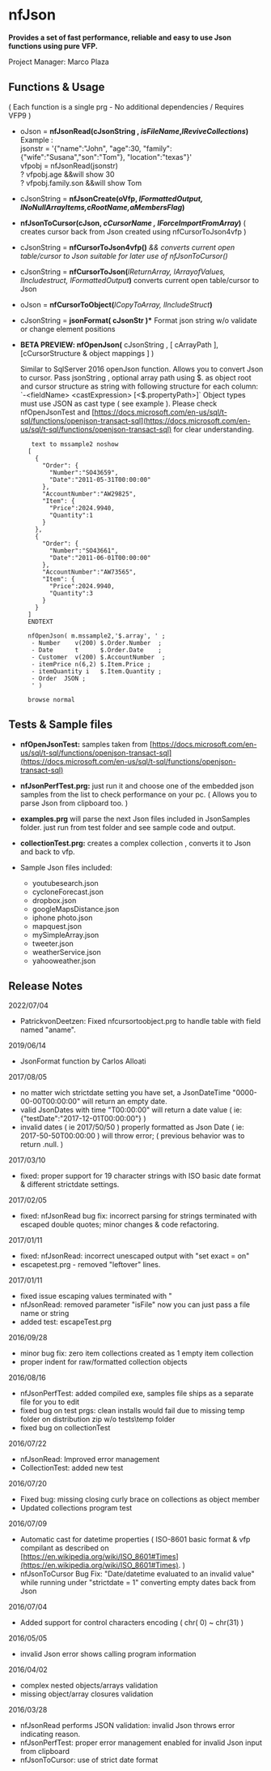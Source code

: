 # nfJson

**Provides a set of fast performance, reliable and easy to use Json functions using pure VFP.**

Project Manager: Marco Plaza

## Functions & Usage

( Each function is a single prg -  No additional dependencies / Requires VFP9 )

* oJson = **nfJsonRead(**cJsonString , _isFileName_,_lReviveCollections_**)**  
 Example :   
 jsonstr = '{"name":"John", "age":30, "family":{"wife":"Susana","son":"Tom"}, "location":"texas"}'  
 vfpobj = nfJsonRead(jsonstr)  
 ? vfpobj.age         &&will show 30  
 ? vfpobj.family.son  &&will show Tom  

* cJsonString = **nfJsonCreate(**oVfp, _lFormattedOutput, lNoNullArrayItems,cRootName,aMembersFlag_**)**

* **nfJsonToCursor(**cJson, _cCursorName ,  lForceImportFromArray_**)** ( creates cursor back from Json created using nfCursorToJson4vfp )

* cJsonString = **nfCursorToJson4vfp()**  _&& converts current open table/cursor to Json suitable for later use of nfJsonToCursor()_

* cJsonString = **nfCursorToJson(**_lReturnArray, lArrayofValues, lIncludestruct, lFormattedOutput_**)**    converts current open table/cursor to Json

* oJson = **nfCursorToObject(**_lCopyToArray, lIncludeStruct_**)**

* cJsonString = **jsonFormat( cJsonStr )\*** Format json string w/o validate or change element positions

* **BETA PREVIEW: nfOpenJson(** cJsonString , [ cArrayPath ], [cCursorStructure & object mappings ] )

	Similar to SqlServer 2016 openJson function. Allows you to convert Json to cursor. Pass jsonString , optional array path using  $. as object root and cursor structure as string with following structure for each column: `-<fieldName> <castExpression> [<$.propertyPath>]` Object types must use JSON as cast type ( see example ). Please check nfOpenJsonTest and [https://docs.microsoft.com/en-us/sql/t-sql/functions/openjson-transact-sql](https://docs.microsoft.com/en-us/sql/t-sql/functions/openjson-transact-sql) for clear understanding.

		 text to mssample2 noshow
		[
		  {
		    "Order": {
		      "Number":"SO43659",
		      "Date":"2011-05-31T00:00:00"
		    },
		    "AccountNumber":"AW29825",
		    "Item": {
		      "Price":2024.9940,
		      "Quantity":1
		    }
		  },
		  {
		    "Order": {
		      "Number":"SO43661",
		      "Date":"2011-06-01T00:00:00"
		    },
		    "AccountNumber":"AW73565",
		    "Item": {
		      "Price":2024.9940,
		      "Quantity":3
		    }
		  }
		]
		ENDTEXT

		nfOpenJson( m.mssample2,'$.array', ' ;
		 - Number    v(200) $.Order.Number  ;
		 - Date      t      $.Order.Date    ;
		 - Customer  v(200) $.AccountNumber  ;
		 - itemPrice n(6,2) $.Item.Price ;
		 - itemQuantity i   $.Item.Quantity ;
		 - Order  JSON ;
		 ' )

		browse normal

		

## Tests & Sample files

* **nfOpenJsonTest:** samples taken from [https://docs.microsoft.com/en-us/sql/t-sql/functions/openjson-transact-sql](https://docs.microsoft.com/en-us/sql/t-sql/functions/openjson-transact-sql)

*  **nfJsonPerfTest.prg:** just run it and choose one of the embedded json samples from the list to check performance on your pc. ( Allows you to parse Json from clipboard too. )

* **examples.prg**  will parse the next Json files included in  JsonSamples folder. just run from test folder and see sample code and output.

* **collectionTest.prg:** creates a complex collection , converts it to Json and back to vfp.

* Sample Json files included:
	* youtubesearch.json
	* cycloneForecast.json
	* dropbox.json
	* googleMapsDistance.json
	* iphone photo.json
	* mapquest.json
	* mySimpleArray.json
	* tweeter.json
	* weatherService.json
	* yahooweather.json

## Release Notes
2022/07/04

* PatrickvonDeetzen: Fixed nfcursortoobject.prg to handle table with field named "aname".

2019/06/14

* JsonFormat function by Carlos Alloati

2017/08/05

* no matter wich strictdate setting you have set, a JsonDateTime "0000-00-00T00:00:00" will return an empty date.
* valid JsonDates with time "T00:00:00" will return a date value ( ie: {"testDate":"2017-12-01T00:00:00"} )
* invalid dates ( ie 2017/50/50 ) properly formatted as Json Date ( ie: 2017-50-50T00:00:00 ) will throw error;
 ( previous behavior was to return .null. )

2017/03/10

* fixed: proper support for 19 character strings with ISO basic date format & different strictdate settings.

2017/02/05

* fixed: nfJsonRead bug fix: incorrect parsing for strings terminated with escaped double quotes; minor changes & code refactoring.

2017/01/11

* fixed: nfJsonRead: incorrect unescaped output with "set exact = on"
* escapetest.prg - removed "leftover" lines.

2017/01/11

* fixed issue escaping values terminated with "
* nfJsonRead: removed parameter "isFile" now you can just pass a file name or string
* added test: escapeTest.prg

2016/09/28

* minor bug fix: zero item collections created as 1 empty item collection
* proper indent for raw/formatted collection objects

2016/08/16

* nfJsonPerfTest: added compiled exe, samples file ships as a separate file for you to edit
* fixed bug on test prgs: clean installs would fail due to missing temp folder on distribution zip w/o tests\temp folder
* fixed bug on collectionTest

2016/07/22

* nfJsonRead: Improved error management
* CollectionTest: added new test

2016/07/20

* Fixed bug: missing closing curly brace on collections as object member
* Updated collections program test

2016/07/09

* Automatic cast for datetime properties ( ISO-8601 basic format & vfp compilant as described on [https://en.wikipedia.org/wiki/ISO_8601#Times](https://en.wikipedia.org/wiki/ISO_8601#Times). )
* nfJsonToCursor Bug Fix: "Date/datetime evaluated to an invalid value" while running under "strictdate = 1" converting empty dates back from Json

2016/07/04

* Added support for control characters encoding ( chr( 0) ~ chr(31) )

2016/05/05

* invalid Json error shows calling program information

2016/04/02

* complex nested objects/arrays validation
* missing object/array closures validation

2016/03/28

* nfJsonRead performs JSON validation: invalid Json throws error indicating reason.
* nfJsonPerfTest: proper error management enabled for invalid Json input from clipboard
* nfJsonToCursor: use of strict date format

